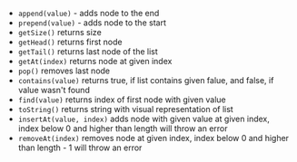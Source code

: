 - `append(value)` - adds node to the end
- `prepend(value)` - adds node to the start
- `getSize()` returns size
- `getHead()` returns first node
- `getTail()` returns last node of the list
- `getAt(index)` returns node at given index
- `pop()` removes last node
- `contains(value)` returns true, if list contains given falue, and false, if value wasn't found
- `find(value)` returns index of first node with given value
- `toString()` returns string with visual representation of list
- `insertAt(value, index)` adds node with given value at given index, index below 0 and higher than length will throw an error
- `removeAt(index)` removes node at given index, index below 0 and higher than length - 1 will throw an error
